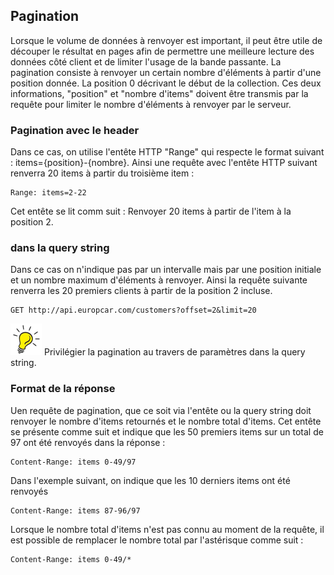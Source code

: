 ## Pagination
Lorsque le volume de données à renvoyer est important, il peut être utile de découper le résultat en pages afin de permettre une meilleure lecture des données côté client et de limiter l'usage de la bande passante.
La pagination consiste à renvoyer un certain nombre d'éléments à partir d'une position donnée. La position 0 décrivant le début de la collection.
Ces deux informations, "position" et "nombre d'items" doivent être transmis par la requête pour limiter le nombre d'éléments à renvoyer par le serveur.

### Pagination avec le header
Dans ce cas, on utilise l'entête HTTP "Range" qui respecte le format suivant : items={position}-{nombre}.
Ainsi une requête avec l'entête HTTP suivant renverra 20 items à partir du troisième item :
```
Range: items=2-22
```

Cet entête se lit comm suit : Renvoyer 20 items à partir de l'item à la position 2.


 ### dans la query string
Dans ce cas on n'indique pas par un intervalle mais par une position initiale et un nombre maximum d'éléments à renvoyer.
Ainsi la requête suivante renverra les 20 premiers clients à partir de la position 2 incluse.
```
GET http://api.europcar.com/customers?offset=2&limit=20
```

![Tip](lightbulb1.png) Privilégier la pagination au travers de paramètres dans la query string.

### Format de la réponse
 Uen requête de pagination, que ce soit via l'entête ou la query string doit renvoyer le nombre d'items retournés et le nombre total d'items.
 Cet entête se présente comme suit et indique que les 50 premiers items sur un total de 97 ont été renvoyés dans la réponse :
```
Content-Range: items 0-49/97
```

Dans l'exemple suivant, on indique que les 10 derniers items ont été renvoyés
```
Content-Range: items 87-96/97
```

Lorsque le nombre total d'items n'est pas connu au moment de la requête, il est possible de remplacer le nombre total par l'astérisque comme suit :
```
Content-Range: items 0-49/*
```


